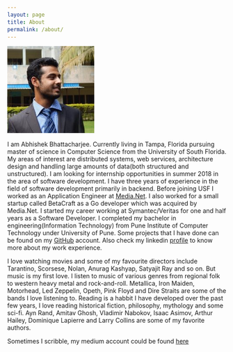 ```yaml
---
layout: page
title: About
permalink: /about/
---
```

![Profile Pic](https://raw.githubusercontent.com/abhi11/abhi11.github.io/master/_img/profile.jpg)

I am Abhishek Bhattacharjee. Currently living in Tampa, Florida pursuing master of science in Computer Science from the University of South Florida.
My areas of interest are distributed systems, web services, architecture design and handling large amounts of data(both structured and unstructured).
I am looking for internship opportunities in summer 2018 in the area of software development. I have three years of experience in the field of software
development primarily in backend. Before joining USF I worked as an Application Engineer at [Media.Net](http://www.media.net/). I also worked for a small startup called BetaCraft as a Go developer which was acquired by Media.Net. I started my career working at Symantec/Veritas for one and half years as a Software Developer. I completed my bachelor in engineering(Information Technology) from Pune Institute of Computer Technology under University of Pune. Some projects that I have done can be found on my [GitHub](https://github.com/abhi11) account. Also check my linkedin [profile](https://www.linkedin.com/in/abhishekbhattacharjee11) to know more about my work experience.

I love watching movies and some of my favourite directors include Tarantino, Scorsese, Nolan, Anurag Kashyap, Satyajit Ray and so on. But music is my first love. I listen to music of various genres from regional folk to western heavy metal and rock-and-roll. Metallica, Iron Maiden, Motorhead, Led Zeppelin, Opeth, Pink Floyd and Dire Straits are some of the bands I love listening to. Reading is a habbit I have developed over the past few years, I love reading historical fiction, philosophy, mythology and some sci-fi. Ayn Rand, Amitav Ghosh, Vladimir Nabokov, Isaac Asimov, Arthur Hailey, Dominique Lapierre and Larry Collins are some of my favorite authors.

Sometimes I scribble, my medium account could be found [here](https://medium.com/@abshk11)
